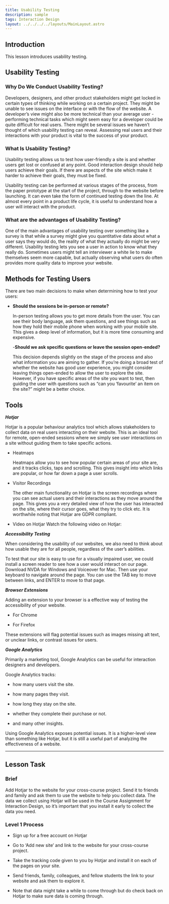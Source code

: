 ```yaml
---
title: Usability Testing
description: sample
tags: Interaction Design
layout: ../../../../layouts/MainLayout.astro
---
```


## Introduction

This lesson introduces usability testing.

## Usability Testing

### Why Do We Conduct Usability Testing?

Developers, designers, and other product stakeholders might get locked in certain types of thinking while working on a certain project. They might be unable to see issues on the interface or with the flow of the website. A developer’s view might also be more technical than your average user - performing technical tasks which might seem easy for a developer could be quite difficult for real users. There might be several issues we haven’t thought of which usability testing can reveal. Assessing real users and their interactions with your product is vital to the success of your product.

### What Is Usability Testing? 

Usability testing allows us to test how user-friendly a site is and whether users get lost or confused at any point. Good interaction design should help users achieve their goals. If there are aspects of the site which make it harder to achieve their goals, they must be fixed.

Usability testing can be performed at various stages of the process, from the paper prototype at the start of the project, through to the website before launching. It can even take the form of continued testing down the line. At almost every point in a product life cycle, it is useful to understand how a user will interact with the product.

### What are the advantages of Usability Testing?

One of the main advantages of usability testing over something like a survey is that while a survey might give you quantitative data about what a user says they would do, the reality of what they actually do might be very different. Usability testing lets you see a user in action to know what they really do. Sometimes users might tell an interviewer a white lie to make themselves seem more capable, but actually observing what users do often provides more quality data to improve your website.

## Methods for Testing Users

There are two main decisions to make when determining how to test your users:

- **Should the sessions be in-person or remote?**

  In-person testing allows you to get more details from the user. You can see their body language, ask them questions, and see things such as how they hold their mobile phone when working with your mobile site. This gives a deep level of information, but it is more time consuming and expensive.

  -**Should we ask specific questions or leave the session open-ended?**

  This decision depends slightly on the stage of the process and also what information you are aiming to gather. If you’re doing a broad test of whether the website has good user experience, you might consider leaving things open-ended to allow the user to explore the site. However, if you have specific areas of the site you want to test, then guiding the user with questions such as “can you ‘favourite’ an item on the site?” might be a better choice.

## Tools

**_Hotjar_**

Hotjar is a popular behaviour analytics tool which allows stakeholders to collect data on real users interacting on their website. This is an ideal tool for remote, open-ended sessions where we simply see user interactions on a site without guiding them to take specific actions.

- Heatmaps

  Heatmaps allow you to see how popular certain areas of your site are, and it tracks clicks, taps and scrolling. This gives insight into which links are popular, or how far down a page a user scrolls.

- Visitor Recordings

  The other main functionality on Hotjar is the screen recordings where you can see actual users and their interactions as they move around the page. This gives you a very detailed view of how the user has interacted on the site, where their cursor goes, what they try to click etc. It is worthwhile noting that Hotjar are GDPR compliant.

- Video on Hotjar Watch the following video on Hotjar:

**_Accessibility Testing_**

When considering the usability of our websites, we also need to think about how usable they are for all people, regardless of the user’s abilities.

To test that our site is easy to use for a visually impaired user, we could install a screen reader to see how a user would interact on our page. Download NVDA for Windows and Voiceover for Mac. Then use your keyboard to navigate around the page. You can use the TAB key to move between links, and ENTER to move to that page.

**_Browser Extensions_**

Adding an extension to your browser is a effective way of testing the accessibility of your website.

- For Chrome

- For Firefox

These extensions will flag potential issues such as images missing alt text, or unclear links, or contrast issues for users.

**_Google Analytics_**

Primarily a marketing tool, Google Analytics can be useful for interaction designers and developers.

Google Analytics tracks:

- how many users visit the site.

- how many pages they visit.

- how long they stay on the site.

- whether they complete their purchase or not.

- and many other insights.

Using Google Analytics exposes potential issues. It is a higher-level view than something like Hotjar, but it is still a useful part of analyzing the effectiveness of a website.

<hr>

## Lesson Task

### Brief

Add Hotjar to the website for your cross-course project. Send it to friends and family and ask them to use the website to help you collect data. The data we collect using Hotjar will be used in the Course Assignment for Interaction Design, so it’s important that you install it early to collect the data you need.

### Level 1 Process

- Sign up for a free account on Hotjar

- Go to ‘Add new site’ and link to the website for your cross-course project.

- Take the tracking code given to you by Hotjar and install it on each of the pages on your site.

- Send friends, family, colleagues, and fellow students the link to your website and ask them to explore it.

- Note that data might take a while to come through but do check back on Hotjar to make sure data is coming through.
